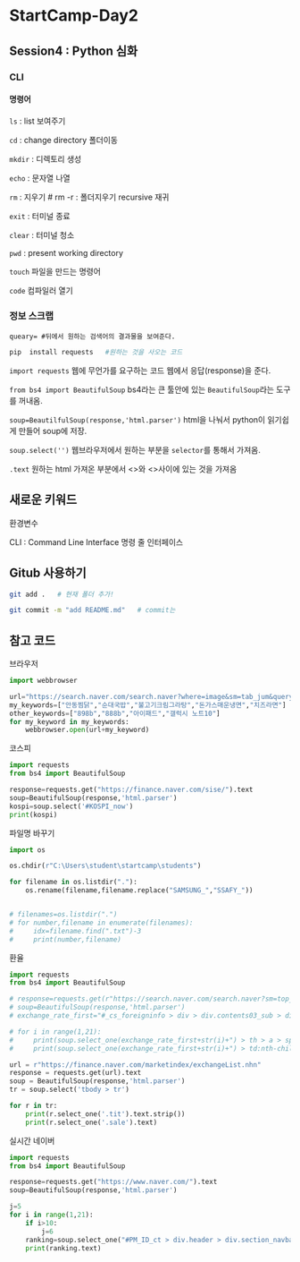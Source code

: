 # StartCamp-Day2

## Session4 : Python 심화

### CLI

#### 명령어

`ls` : list 보여주기

`cd` : change directory 폴더이동

`mkdir` : 디렉토리 생성

`echo` : 문자열 나열

`rm` : 지우기	# rm -r	: 폴더지우기 recursive 재귀

`exit` : 터미널 종료

`clear` : 터미널 청소

`pwd` : present working directory

`touch` 파일을 만드는 명령어

`code` 컴파일러 열기

### 정보 스크랩

```web-idl
queary=	#뒤에서 원하는 검색어의 결과물을 보여준다.
```



```bash
pip  install requests	#원하는 것을 사오는 코드
```

`import requests` 웹에 무언가를 요구하는 코드 웹에서 응답(response)을 준다.

`from bs4 import BeautifulSoup` bs4라는 큰 툴안에 있는 `BeautifulSoup`라는 도구를 꺼내옴.

`soup=BeautilfulSoup(response,'html.parser')` html을 나눠서 python이 읽기쉽게 만들어 soup에 저장.

`soup.select('')` 웹브라우저에서 원하는 부분을 `selector`를 통해서 가져옴.

`.text` 원하는 html 가져온 부분에서 <>와 <>사이에 있는 것을 가져옴

## 새로운 키워드

환경변수

CLI  :  Command Line Interface 명령 줄 인터페이스

## Gitub 사용하기

```bash
git add . 	# 현재 폴더 추가!

git commit -m "add README.md"	# commit는 
```

## 참고 코드

 브라우저

```python
import webbrowser

url="https://search.naver.com/search.naver?where=image&sm=tab_jum&query="
my_keywords=["안동찜닭","순대국밥","불고기크림그라탕","돈가스매운냉면","치즈라면"]
other_keywords=["898b","888b","아이패드","갤럭시 노트10"]
for my_keyword in my_keywords:
    webbrowser.open(url+my_keyword)
```

코스피

```python
import requests
from bs4 import BeautifulSoup

response=requests.get("https://finance.naver.com/sise/").text
soup=BeautifulSoup(response,'html.parser')
kospi=soup.select('#KOSPI_now')
print(kospi)
```

파일명 바꾸기

```python
import os

os.chdir(r"C:\Users\student\startcamp\students")

for filename in os.listdir("."):
    os.rename(filename,filename.replace("SAMSUNG_","SSAFY_"))


# filenames=os.listdir(".")
# for number,filename in enumerate(filenames):
#     idx=filename.find(".txt")-3
#     print(number,filename)
```

환율

``` python
import requests
from bs4 import BeautifulSoup

# response=requests.get(r"https://search.naver.com/search.naver?sm=top_hty&fbm=1&ie=utf8&query=%ED%99%98%EC%9C%A8").text
# soup=BeautifulSoup(response,'html.parser')
# exchange_rate_first="#_cs_foreigninfo > div > div.contents03_sub > div > div.c_rate > div.rate_table_bx._table > table > tbody > tr:nth-child("

# for i in range(1,21):
#     print(soup.select_one(exchange_rate_first+str(i)+") > th > a > span > em").text)
#     print(soup.select_one(exchange_rate_first+str(i)+") > td:nth-child(2) > span").text)

url = r"https://finance.naver.com/marketindex/exchangeList.nhn"
response = requests.get(url).text
soup = BeautifulSoup(response,'html.parser')
tr = soup.select('tbody > tr')

for r in tr:
    print(r.select_one('.tit').text.strip())
    print(r.select_one('.sale').text)
```

실시간 네이버

```python
import requests
from bs4 import BeautifulSoup

response=requests.get("https://www.naver.com/").text
soup=BeautifulSoup(response,'html.parser')

j=5
for i in range(1,21):
    if i>10:
        j=6
    ranking=soup.select_one("#PM_ID_ct > div.header > div.section_navbar > div.area_hotkeyword.PM_CL_realtimeKeyword_base > div.ah_list.PM_CL_realtimeKeyword_list_base > ul:nth-child("+str(j)+") > li:nth-child("+str(i)+") > a.ah_a > span.ah_k")
    print(ranking.text)
```

